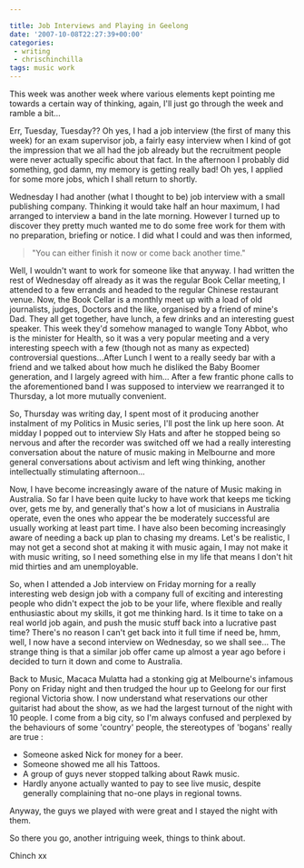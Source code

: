 ```yaml
---

title: Job Interviews and Playing in Geelong
date: '2007-10-08T22:27:39+00:00'
categories:
 - writing
 - chrischinchilla
tags: music work
---
```


This week was another week where various elements kept pointing me towards a certain way of thinking, again, I'll just go through the week and ramble a bit...

Err, Tuesday, Tuesday?? Oh yes, I had a job interview (the first of many this week) for an exam supervisor job, a fairly easy interview when I kind of got the impression that we all had the job already but the recruitment people were never actually specific about that fact. In the afternoon I probably did something, god damn, my memory is getting really bad! Oh yes, I applied for some more jobs, which I shall return to shortly.

Wednesday I had another (what I thought to be) job interview with a small publishing company. Thinking it would take half an hour maximum, I had arranged to interview a band in the late morning. However I turned up to discover they pretty much wanted me to do some free work for them with no preparation, briefing or notice. I did what I could and was then informed,

> "You can either finish it now or come back another time."

Well, I wouldn't want to work for someone like that anyway. I had written the rest of Wednesday off already as it was the regular Book Cellar meeting, I attended to a few errands and headed to the regular Chinese restaurant venue. Now, the Book Cellar is a monthly meet up with a load of old journalists, judges, Doctors and the like, organised by a friend of mine's Dad. They all get together, have lunch, a few drinks and an interesting guest speaker. This week they'd somehow managed to wangle Tony Abbot, who is the minister for Health, so it was a very popular meeting and a very interesting speech with a few (though not as many as expected) controversial questions...After Lunch I went to a really seedy bar with a friend and we talked about how much he disliked the Baby Boomer generation, and I largely agreed with him... After a few frantic phone calls to the aforementioned band I was supposed to interview we rearranged it to Thursday, a lot more mutually convenient.

So, Thursday was writing day, I spent most of it producing another instalment of my Politics in Music series, I'll post the link up here soon. At midday I popped out to interview Sly Hats and after he stopped being so nervous and after the recorder was switched off we had a really interesting conversation about the nature of music making in Melbourne and more general conversations about activism and left wing thinking, another intellectually stimulating afternoon...

Now, I have become increasingly aware of the nature of Music making in Australia. So far I have been quite lucky to have work that keeps me ticking over, gets me by, and generally that's how a lot of musicians in Australia operate, even the ones who appear the be moderately successful are usually working at least part time. I have also been becoming increasingly aware of needing a back up plan to chasing my dreams. Let's be realistic, I may not get a second shot at making it with music again, I may not make it with music writing, so I need something else in my life that means I don't hit mid thirties and am unemployable.

So, when I attended a Job interview on Friday morning for a really interesting web design job with a company full of exciting and interesting people who didn't expect the job to be your life, where flexible and really enthusiastic about my skills, it got me thinking hard. Is it time to take on a real world job again, and push the music stuff back into a lucrative past time? There's no reason I can't get back into it full time if need be, hmm, well, I now have a second interview on Wednesday, so we shall see... The strange thing is that a similar job offer came up almost a year ago before i decided to turn it down and come to Australia.

Back to Music, Macaca Mulatta had a stonking gig at Melbourne's infamous Pony on Friday night and then trudged the hour up to Geelong for our first regional Victoria show. I now understand what reservations our other guitarist had about the show, as we had the largest turnout of the night with 10 people. I come from a big city, so I'm always confused and perplexed by the behaviours of some 'country' people, the stereotypes of 'bogans' really are true :

- Someone asked Nick for money for a beer.
- Someone showed me all his Tattoos.
- A group of guys never stopped talking about Rawk music.
- Hardly anyone actually wanted to pay to see live music, despite generally complaining that no-one plays in regional towns.

Anyway, the guys we played with were great and I stayed the night with them.

So there you go, another intriguing week, things to think about.

Chinch xx
